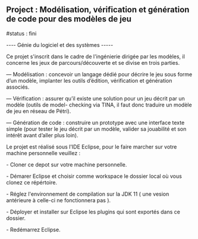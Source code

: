 ## Project : Modélisation, vérification et génération de code pour des modèles de jeu
#status : fini

<p> ---- Génie du logiciel et des systèmes -----<p>
<p> Ce projet s'inscrit dans le cadre de l'ingénierie dirigée par les modèles, il concerne les jeux de parcours/découverte et se divise en trois parties. <p>

<p>— Modélisation : concevoir un langage dédié pour décrire le jeu sous forme d’un modèle, implanter les
outils d’édition, vérification et génération associés.<p>

<p>— Vérification : assurer qu’il existe une solution pour un jeu décrit par un modèle (outils de model-
checking via TINA, il faut donc traduire un modèle de jeu en réseau de Pétri).<p>

<p>— Génération de code : construire un prototype avec une interface texte simple (pour tester le jeu décrit
par un modèle, valider sa jouabilité et son intérêt avant d’aller plus loin).<p>

<p> Le projet est réalisé sous l'IDE Eclipse, pour le faire marcher sur votre machine personnelle veuillez : <p>

<p>- Cloner ce depot sur votre machine personnelle.<p>
<p>- Démarer Eclipse et choisir comme workspace le dossier local où vous clonez ce répértoire.<p>
<p>- Réglez l'environnement de compilation sur la JDK 11 ( une vesion antérieure à celle-ci ne fonctionnera pas ).	<p>
<p>- Déployer et installer sur Eclipse les plugins qui sont exportés dans ce dossier.<p>
<p>- Redémarrez Eclipse.<p>
